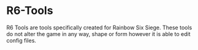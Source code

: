 # R6-Tools
R6 Tools are tools specifically created for Rainbow Six Siege. These tools do not alter the game in any way, shape or form however it is able to edit config files.
